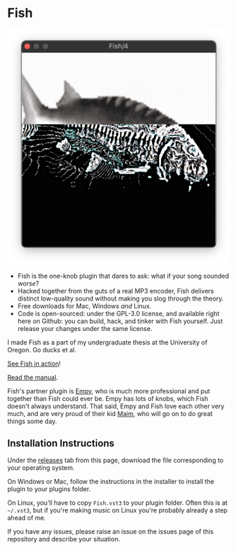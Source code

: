 # Fish

<img src="Docs/images/gui.png">

- Fish is the one-knob plugin that dares to ask: what if your song sounded *worse*?
- Hacked together from the guts of a real MP3 encoder, Fish delivers distinct low-quality sound without making you slog through the theory.
- Free downloads for Mac, Windows *and* Linux.
- Code is open-sourced: under the GPL-3.0 license, and available right here on Github: you can build, hack, and tinker with Fish yourself. Just release your changes under the same license.

I made Fish as a part of my undergraduate thesis at the University of Oregon. Go ducks et al.

[See Fish in action](https://youtu.be/x2X7x6drGhg)!

[Read the manual](Docs/MANUAL.md).

Fish's partner plugin is [Empy](https://github.com/ArdenButterfield/Empy/), who is much more professional and put together than Fish could ever be. Empy has lots of knobs, which Fish doesn't always understand. That said, Empy and Fish love each other very much, and are very proud of their kid [Maim](https://github.com/ArdenButterfield/Maim/), who will go on to do great things some day.

## Installation Instructions

Under the [releases](https://github.com/ArdenButterfield/Fish/releases/) tab from this page, download the file corresponding to your operating system. 

On Windows or Mac, follow the instructions in the installer to install the plugin to your plugins folder. 

On Linux, you'll have to copy `Fish.vst3` to your plugin folder. Often this is at `~/.vst3`, but if you're making music on Linux you're probably already a step ahead of me.

If you have any issues, please raise an issue on the issues page of this repository and describe your situation.